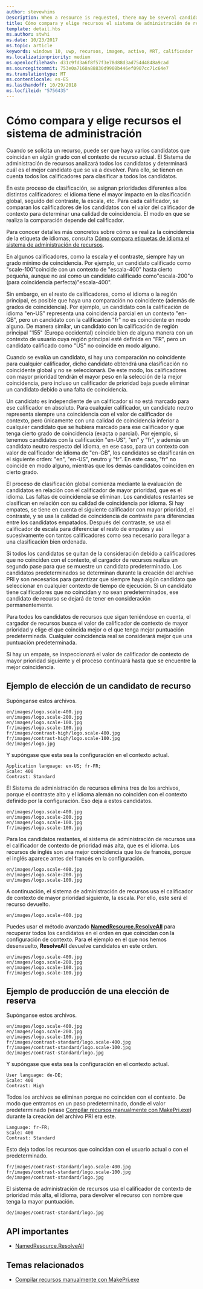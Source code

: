 ```yaml
---
author: stevewhims
Description: When a resource is requested, there may be several candidates that match the current resource context to some degree. The Resource Management System will analyze all of the candidates and determine the best candidate to return. This topic describes that process in detail and gives examples.
title: Cómo compara y elige recursos el sistema de administración de recursos
template: detail.hbs
ms.author: stwhi
ms.date: 10/23/2017
ms.topic: article
keywords: windows 10, uwp, recursos, imagen, activo, MRT, calificador
ms.localizationpriority: medium
ms.openlocfilehash: d31c9fd3a6f8f57f3e78d88d3ad754d4848a9cad
ms.sourcegitcommit: 753e0a7160a88830d9908b446ef0907cc71c64e7
ms.translationtype: MT
ms.contentlocale: es-ES
ms.lasthandoff: 10/29/2018
ms.locfileid: "5756435"
---
```

# <a name="how-the-resource-management-system-matches-and-chooses-resources"></a>Cómo compara y elige recursos el sistema de administración
Cuando se solicita un recurso, puede ser que haya varios candidatos que coincidan en algún grado con el contexto de recurso actual. El Sistema de administración de recursos analizará todos los candidatos y determinará cuál es el mejor candidato que se va a devolver. Para ello, se tienen en cuenta todos los calificadores para clasificar a todos los candidatos.

En este proceso de clasificación, se asignan prioridades diferentes a los distintos calificadores: el idioma tiene el mayor impacto en la clasificación global, seguido del contraste, la escala, etc. Para cada calificador, se comparan los calificadores de los candidatos con el valor del calificador de contexto para determinar una calidad de coincidencia. El modo en que se realiza la comparación depende del calificador.

Para conocer detalles más concretos sobre cómo se realiza la coincidencia de la etiqueta de idiomas, consulta [Cómo compara etiquetas de idioma el sistema de administración de recursos](how-rms-matches-lang-tags.md).

En algunos calificadores, como la escala y el contraste, siempre hay un grado mínimo de coincidencia. Por ejemplo, un candidato calificado como "scale-100"coincide con un contexto de "escala-400" hasta cierto pequeña, aunque no así como un candidato calificado como"escala-200"o (para coincidencia perfecta)"escala-400".

Sin embargo, en el resto de calificadores, como el idioma o la región principal, es posible que haya una comparación no coincidente (además de grados de coincidencia). Por ejemplo, un candidato con la calificación de idioma "en-US" representa una coincidencia parcial en un contexto "en-GB", pero un candidato con la calificación "fr" no es coincidente en modo alguno. De manera similar, un candidato con la calificación de región principal "155" (Europa occidental) coincide bien de alguna manera con un contexto de usuario cuya región principal esté definida en "FR", pero un candidato calificado como "US" no coincide en modo alguno.

Cuando se evalúa un candidato, si hay una comparación no coincidente para cualquier calificador, dicho candidato obtendrá una clasificación no coincidente global y no se seleccionará. De este modo, los calificadores con mayor prioridad tendrán el mayor peso en la selección de la mejor coincidencia, pero incluso un calificador de prioridad baja puede eliminar un candidato debido a una falta de coincidencia.

Un candidato es independiente de un calificador si no está marcado para ese calificador en absoluto. Para cualquier calificador, un candidato neutro representa siempre una coincidencia con el valor de calificador de contexto, pero únicamente con una calidad de coincidencia inferior a cualquier candidato que se hubiera marcado para ese calificador y que tenga cierto grado de coincidencia (exacta o parcial). Por ejemplo, si tenemos candidatos con la calificación "en-US", "en" y "fr", y además un candidato neutro respecto del idioma, en ese caso, para un contexto con valor de calificador de idioma de "en-GB", los candidatos se clasificarán en el siguiente orden: "en", "en-US", neutro y "fr". En este caso, "fr" no coincide en modo alguno, mientras que los demás candidatos coinciden en cierto grado.

El proceso de clasificación global comienza mediante la evaluación de candidatos en relación con el calificador de mayor prioridad, que es el idioma. Las faltas de coincidencia se eliminan. Los candidatos restantes se clasifican en relación con su calidad de coincidencia por idioma. Si hay empates, se tiene en cuenta el siguiente calificador con mayor prioridad, el contraste, y se usa la calidad de coincidencia de contraste para diferencias entre los candidatos empatados. Después del contraste, se usa el calificador de escala para diferenciar el resto de empates y así sucesivamente con tantos calificadores como sea necesario para llegar a una clasificación bien ordenada.

Si todos los candidatos se quitan de la consideración debido a calificadores que no coinciden con el contexto, el cargador de recursos realiza un segundo pase para que se muestre un candidato predeterminado. Los candidatos predeterminados se determinan durante la creación del archivo PRI y son necesarios para garantizar que siempre haya algún candidato que seleccionar en cualquier contexto de tiempo de ejecución. Si un candidato tiene calificadores que no coincidan y no sean predeterminados, ese candidato de recurso se dejará de tener en consideración permanentemente.

Para todos los candidatos de recursos que sigan teniéndose en cuenta, el cargador de recursos busca el valor de calificador de contexto de mayor prioridad y elige el que coincida mejor o el que tenga mejor puntuación predeterminada. Cualquier coincidencia real se considerará mejor que una puntuación predeterminada.

Si hay un empate, se inspeccionará el valor de calificador de contexto de mayor prioridad siguiente y el proceso continuará hasta que se encuentre la mejor coincidencia.

## <a name="example-of-choosing-a-resource-candidate"></a>Ejemplo de elección de un candidato de recurso
Supónganse estos archivos.

```
en/images/logo.scale-400.jpg
en/images/logo.scale-200.jpg
en/images/logo.scale-100.jpg  
fr/images/logo.scale-100.jpg
fr/images/contrast-high/logo.scale-400.jpg
fr/images/contrast-high/logo.scale-100.jpg
de/images/logo.jpg
```

Y supóngase que esta sea la configuración en el contexto actual.

```
Application language: en-US; fr-FR;
Scale: 400
Contrast: Standard
```

El Sistema de administración de recursos elimina tres de los archivos, porque el contraste alto y el idioma alemán no coinciden con el contexto definido por la configuración. Eso deja a estos candidatos.

```
en/images/logo.scale-400.jpg
en/images/logo.scale-200.jpg
en/images/logo.scale-100.jpg  
fr/images/logo.scale-100.jpg
```

Para los candidatos restantes, el sistema de administración de recursos usa el calificador de contexto de prioridad más alta, que es el idioma. Los recursos de inglés son una mejor coincidencia que los de francés, porque el inglés aparece antes del francés en la configuración.

```
en/images/logo.scale-400.jpg
en/images/logo.scale-200.jpg
en/images/logo.scale-100.jpg  
```

A continuación, el sistema de administración de recursos usa el calificador de contexto de mayor prioridad siguiente, la escala. Por ello, este será el recurso devuelto.

```
en/images/logo.scale-400.jpg
```

Puedes usar el método avanzado [**NamedResource.ResolveAll**](/uwp/api/windows.applicationmodel.resources.core.namedresource.resolveall?branch=live) para recuperar todos los candidatos en el orden en que coincidan con la configuración de contexto. Para el ejemplo en el que nos hemos desenvuelto, **ResolveAll** devuelve candidatos en este orden.

```
en/images/logo.scale-400.jpg
en/images/logo.scale-200.jpg
en/images/logo.scale-100.jpg  
fr/images/logo.scale-100.jpg
```

## <a name="example-of-producing-a-fallback-choice"></a>Ejemplo de producción de una elección de reserva
Supónganse estos archivos.

```
en/images/logo.scale-400.jpg
en/images/logo.scale-200.jpg
en/images/logo.scale-100.jpg  
fr/images/contrast-standard/logo.scale-400.jpg
fr/images/contrast-standard/logo.scale-100.jpg
de/images/contrast-standard/logo.jpg
```

Y supóngase que esta sea la configuración en el contexto actual.

```
User language: de-DE;
Scale: 400
Contrast: High
```

Todos los archivos se eliminan porque no coinciden con el contexto. De modo que entramos en un paso predeterminado, donde el valor predeterminado (véase [Compilar recursos manualmente con MakePri.exe](compile-resources-manually-with-makepri.md)) durante la creación del archivo PRI era este.

```
Language: fr-FR;
Scale: 400
Contrast: Standard
```

Esto deja todos los recursos que coincidan con el usuario actual o con el predeterminado.

```
fr/images/contrast-standard/logo.scale-400.jpg
fr/images/contrast-standard/logo.scale-100.jpg
de/images/contrast-standard/logo.jpg
```

El sistema de administración de recursos usa el calificador de contexto de prioridad más alta, el idioma, para devolver el recurso con nombre que tenga la mayor puntuación.

```
de/images/contrast-standard/logo.jpg
```

## <a name="important-apis"></a>API importantes
* [NamedResource.ResolveAll](/uwp/api/windows.applicationmodel.resources.core.namedresource.resolveall?branch=live)

## <a name="related-topics"></a>Temas relacionados
* [Compilar recursos manualmente con MakePri.exe](compile-resources-manually-with-makepri.md)